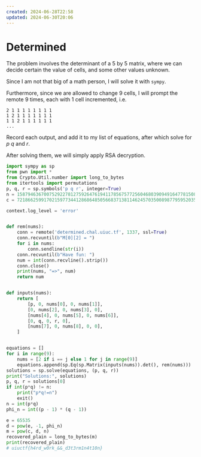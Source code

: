 ```yaml
---
created: 2024-06-28T22:58
updated: 2024-06-30T20:06
---
```


# Determined

The problem involves the determinant of a 5 by 5 matrix, where we can decide certain the value of cells, and some other values unknown.

Since I am not that big of a math person, I will solve it with `sympy`.

Furthermore, since we are allowed to change 9 cells, I will prompt the remote 9 times, each with 1 cell incremented, i.e.

```
2 1 1 1 1 1 1 1 1 
1 2 1 1 1 1 1 1 1 
1 1 2 1 1 1 1 1 1 
...
```

Record each output, and add it to my list of equations, after which solve for $p$ $q$ and $r$.

After solving them, we will simply apply RSA decryption.

```python
import sympy as sp
from pwn import *
from Crypto.Util.number import long_to_bytes
from itertools import permutations
p, q, r = sp.symbols('p q r', integer=True)
n = 158794636700752922781275926476194117856757725604680390949164778150869764326023702391967976086363365534718230514141547968577753309521188288428236024251993839560087229636799779157903650823700424848036276986652311165197569877428810358366358203174595667453056843209344115949077094799081260298678936223331932826351
c = 72186625991702159773441286864850566837138114624570350089877959520356759693054091827950124758916323653021925443200239303328819702117245200182521971965172749321771266746783797202515535351816124885833031875091162736190721470393029924557370228547165074694258453101355875242872797209141366404264775972151904835111

context.log_level = 'error'


def rem(nums):
    conn = remote('determined.chal.uiuc.tf', 1337, ssl=True)
    conn.recvuntil(b"M[0][2] = ")
    for i in nums:
        conn.sendline(str(i))
    conn.recvuntil(b"Have fun: ")
    num = int(conn.recvline().strip())
    conn.close()
    print(nums, "=>", num)
    return num


def inputs(nums):
    return [
        [p, 0, nums[0], 0, nums[1]],
        [0, nums[2], 0, nums[3], 0],
        [nums[4], 0, nums[5], 0, nums[6]],
        [0, q, 0, r, 0],
        [nums[7], 0, nums[8], 0, 0],
    ]


equations = []
for i in range(9):
    nums = [2 if i == j else 1 for j in range(9)]
    equations.append(sp.Eq(sp.Matrix(inputs(nums)).det(), rem(nums)))
solutions = sp.solve(equations, (p, q, r))
print("Solutions:", solutions)
p, q, r = solutions[0]
if int(p*q) != n:
    print("p*q!=n")
    exit()
n = int(p*q)
phi_n = int((p - 1) * (q - 1))

e = 65535
d = pow(e, -1, phi_n)
m = pow(c, d, n)
recovered_plain = long_to_bytes(m)
print(recovered_plain)
# uiuctf{h4rd_w0rk_&&_d3t3rm1n4t10n}
```

